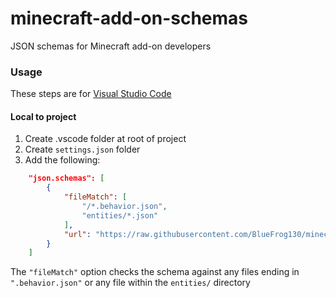 # minecraft-add-on-schemas
JSON schemas for Minecraft add-on developers

### Usage
These steps are for [Visual Studio Code](https://code.visualstudio.com/)

#### Local to project
1. Create .vscode folder at root of project
2. Create `settings.json` folder
3. Add the following:
```json
    "json.schemas": [
        {
            "fileMatch": [
                "/*.behavior.json",
                "entities/*.json"
            ],
            "url": "https://raw.githubusercontent.com/BlueFrog130/minecraft-add-on-schemas/master/entity.schema.json"
        }
    ]
```
  The `"fileMatch"` option checks the schema against any files ending in `".behavior.json"` or any file within the `entities/` directory
